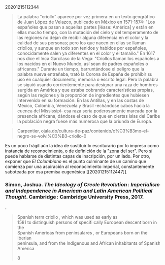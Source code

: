 20201215112344



> La palabra "criollo" aparece por vez primera en un texto geográfico de Juan López de Velazco, publicado en México en 1571-1574: "Los españoles que pasan a aquellas partes \[léase: América\] y están en ellas mucho tiempo, con la mutación del cielo y del temperamento de las regiones no dejan de recibir alguna diferencia en el color y la calidad de sus personas; pero los que nacen en ellas se llaman criollos, y aunque en todo son tenidos y habidos por españoles, conocidamente salen ya diferentes en el color y el tamaño." En 1617 nos dice el Inca Garcilaso de la Vega: "Criollos llaman los españoles a los nacidos en el Nuevo Mundo, así sean de padres españoles o africanos."
> Durante un tiempo, barruntándose el peligro que la palabra nueva entrañaba, trató la Corona de España de prohibir su uso en cualquier documento, memoria o escrito legal. Pero la palabra se siguió usando corrientemente para designar una raza de hombres surgida en América y que estaba cobrando características propias, según las regiones y la proporción de ingredientes que hubiesen intervenido en su formación. En las Antillas, y en las costas de México, Colombia, Venezuela y Brasil -echándose cabos hacia la cuenca del Mississipí- esa raza sería poderosamente marcada por la presencia africana, dándose el caso de que en ciertas islas del Caribe la población negra fuese más numerosa que la oriunda de Europa.

> Carpentier, ojala.do/cultura-de-paz/contenido/c%C3%B3mo-el-negro-se-volvi%C3%B3-criollo-0

Es un poco frágil aún la idea de sustituir lo escriturario por lo impreso como instancia de reconocimiento, o de definición de la "zona del ser". Pero sí puede hablarse de distintas capas de inscripción, por un lado. Por otro, exponer que _El Colombiano_ es el punto culminante de un camino que comienza por una aspiración al reconocimiento imperial, constantemente saboteada por esa premisa eugenésica [[20201215112447]]. 


### Simon, Joshua. _The Ideology of Creole Revolution : Imperialism and Independence in American and Latin American Political Thought_. Cambridge : Cambridge University Press, 2017.

.

> Spanish term criollo , which was used as early as  
> 1581 to distinguish persons of specifi cally European descent born in the  
> Spanish Americas from peninsulares , or Europeans born on the Iberian  
> peninsula, and from the Indigenous and African inhabitants of Spanish  
> America
> 
> 8

